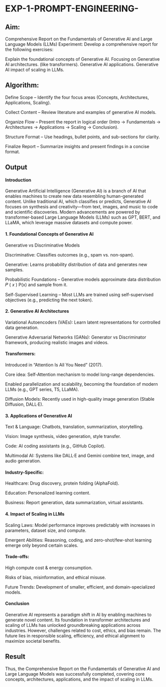 # EXP-1-PROMPT-ENGINEERING-

## Aim: 
Comprehensive Report on the Fundamentals of Generative AI and Large Language Models (LLMs)
Experiment: Develop a comprehensive report for the following exercises:

Explain the foundational concepts of Generative AI.
Focusing on Generative AI architectures. (like transformers).
Generative AI applications.
Generative AI impact of scaling in LLMs.

## Algorithm:
Define Scope – Identify the four focus areas (Concepts, Architectures, Applications, Scaling).

Collect Content – Review literature and examples of generative AI models.

Organize Flow – Present the report in logical order (Intro → Fundamentals → Architectures → Applications → Scaling → Conclusion).

Structure Format – Use headings, bullet points, and sub-sections for clarity.

Finalize Report – Summarize insights and present findings in a concise format.
## Output

#### Introduction

Generative Artificial Intelligence (Generative AI) is a branch of AI that enables machines to create new data resembling human-generated content. Unlike traditional AI, which classifies or predicts, Generative AI focuses on synthesis and creativity—from text, images, and music to code and scientific discoveries. Modern advancements are powered by transformer-based Large Language Models (LLMs) such as GPT, BERT, and LLaMA, which leverage massive datasets and compute power.

#### 1. Foundational Concepts of Generative AI

Generative vs Discriminative Models

Discriminative: Classifies outcomes (e.g., spam vs. non-spam).

Generative: Learns probability distribution of data and generates new samples.

Probabilistic Foundations – Generative models approximate data distribution 
𝑃
(
𝑥
)
P(x) and sample from it.

Self-Supervised Learning – Most LLMs are trained using self-supervised objectives (e.g., predicting the next token).

#### 2. Generative AI Architectures

Variational Autoencoders (VAEs): Learn latent representations for controlled data generation.

Generative Adversarial Networks (GANs): Generator vs Discriminator framework, producing realistic images and videos.

#### Transformers:

Introduced in “Attention Is All You Need” (2017).

Core idea: Self-Attention mechanism to model long-range dependencies.

Enabled parallelization and scalability, becoming the foundation of modern LLMs (e.g., GPT series, T5, LLaMA).

Diffusion Models: Recently used in high-quality image generation (Stable Diffusion, DALL·E).

#### 3. Applications of Generative AI

Text & Language: Chatbots, translation, summarization, storytelling.

Vision: Image synthesis, video generation, style transfer.

Code: AI coding assistants (e.g., GitHub Copilot).

Multimodal AI: Systems like DALL·E and Gemini combine text, image, and audio generation.

#### Industry-Specific:

Healthcare: Drug discovery, protein folding (AlphaFold).

Education: Personalized learning content.

Business: Report generation, data summarization, virtual assistants.

#### 4. Impact of Scaling in LLMs

Scaling Laws: Model performance improves predictably with increases in parameters, dataset size, and compute.

Emergent Abilities: Reasoning, coding, and zero-shot/few-shot learning emerge only beyond certain scales.

#### Trade-offs:

High compute cost & energy consumption.

Risks of bias, misinformation, and ethical misuse.

Future Trends: Development of smaller, efficient, and domain-specialized models.

#### Conclusion

Generative AI represents a paradigm shift in AI by enabling machines to generate novel content. Its foundation in transformer architectures and scaling of LLMs has unlocked groundbreaking applications across industries. However, challenges related to cost, ethics, and bias remain. The future lies in responsible scaling, efficiency, and ethical alignment to maximize societal benefits.

## Result
Thus, the Comprehensive Report on the Fundamentals of Generative AI and Large Language Models was successfully completed, covering core concepts, architectures, applications, and the impact of scaling in LLMs.
